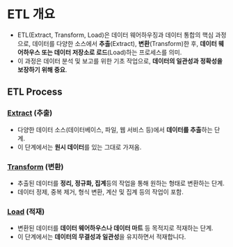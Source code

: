 # ETL 개요

* ETL(Extract, Transform, Load)은 데이터 웨어하우징과 데이터 통합의 핵심 과정으로, 데이터를 다양한 소스에서 **추출**(Extract), **변환**(Transform)한 후, **데이터 웨어하우스 또는 데이터 저장소로 로드**(Load)하는 프로세스를 의미.  
* 이 과정은 데이터 분석 및 보고를 위한 기초 작업으로, **데이터의 일관성과 정확성을 보장하기 위해 중요**.

## ETL Process

### [Extract](https://github.com/LeeWooJung/ETLtoZeroETL/tree/main/1.%20Extract) (추출)

* 다양한 데이터 소스(데이터베이스, 파일, 웹 서비스 등)에서 **데이터를 추출**하는 단계.  
* 이 단계에서는 **원시 데이터**를 있는 그대로 가져옴.

### [Transform](https://github.com/LeeWooJung/ETLtoZeroETL/tree/main/2.%20Transform) (변환)

* 추출된 데이터를 **정리, 정규화, 집계**등의 작업을 통해 원하는 형태로 변환하는 단계.  
* 데이터 정제, 중복 제거, 형식 변환, 계산 및 집계 등의 작업이 포함.

### [Load](https://github.com/LeeWooJung/ETLtoZeroETL/tree/main/3.%20Load) (적재)

* 변환된 데이터를 **데이터 웨어하우스나 데이터 마트** 등 목적지로 적재하는 단계.  
* 이 단계에서는 **데이터의 무결성과 일관성**을 유지하면서 적재합니다.